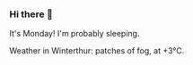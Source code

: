 ### Hi there :wave:

It's Monday! I'm probably sleeping.

Weather in Winterthur: patches of fog, at +3°C.
